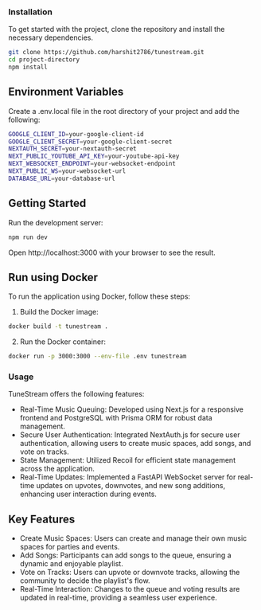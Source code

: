 ### Installation

To get started with the project, clone the repository and install the necessary dependencies.

```bash
git clone https://github.com/harshit2786/tunestream.git
cd project-directory
npm install
```

## Environment Variables

Create a .env.local file in the root directory of your project and add the following:

```bash
GOOGLE_CLIENT_ID=your-google-client-id
GOOGLE_CLIENT_SECRET=your-google-client-secret
NEXTAUTH_SECRET=your-nextauth-secret
NEXT_PUBLIC_YOUTUBE_API_KEY=your-youtube-api-key
NEXT_WEBSOCKET_ENDPOINT=your-websocket-endpoint
NEXT_PUBLIC_WS=your-websocket-url
DATABASE_URL=your-database-url
```

## Getting Started

Run the development server:

```bash
npm run dev
```

Open http://localhost:3000 with your browser to see the result.

## Run using Docker

To run the application using Docker, follow these steps:

1. Build the Docker image:

```bash
docker build -t tunestream .
```
2. Run the Docker container:

```bash
docker run -p 3000:3000 --env-file .env tunestream
```

### Usage

TuneStream offers the following features:

* Real-Time Music Queuing: Developed using Next.js for a responsive frontend and PostgreSQL with Prisma ORM for robust data management.
* Secure User Authentication: Integrated NextAuth.js for secure user authentication, allowing users to create music spaces, add songs, and vote on tracks.
* State Management: Utilized Recoil for efficient state management across the application.
* Real-Time Updates: Implemented a FastAPI WebSocket server for real-time updates on upvotes, downvotes, and new song additions, enhancing user interaction during events.

## Key Features

* Create Music Spaces: Users can create and manage their own music spaces for parties and events.
* Add Songs: Participants can add songs to the queue, ensuring a dynamic and enjoyable playlist.
* Vote on Tracks: Users can upvote or downvote tracks, allowing the community to decide the playlist's flow.
* Real-Time Interaction: Changes to the queue and voting results are updated in real-time, providing a seamless user experience.